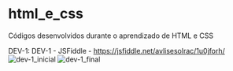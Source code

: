 # html_e_css
Códigos desenvolvidos durante o aprendizado de HTML e CSS

DEV-1: 
DEV-1 - JSFiddle - https://jsfiddle.net/avlisesolrac/1u0jforh/
![dev-1_inicial](https://github.com/avlisesolrac/html_e_css/assets/9914439/f221482c-0cdf-4a3c-9e2f-c5f192d8e857)
![dev-1_final](https://github.com/avlisesolrac/html_e_css/assets/9914439/2e346c88-5f0a-452e-a60a-aee01c13b2be)
